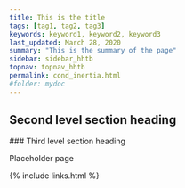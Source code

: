 ```yaml
---
title: This is the title
tags: [tag1, tag2, tag3]
keywords: keyword1, keyword2, keyword3
last_updated: March 28, 2020
summary: "This is the summary of the page"
sidebar: sidebar_hhtb
topnav: topnav_hhtb
permalink: cond_inertia.html
#folder: mydoc
---
```



## Second level section heading

### Third level section heading

Placeholder page

{% include links.html %}

